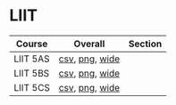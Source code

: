 # LIIT

| Course | Overall | Section |
| ------ | ------- | ------- |
| LIIT 5AS | [csv](https://github.com/UCSD-Historical-Enrollment-Data/2025Summer3/blob/main/overall/LIIT%205AS.csv), [png](https://raw.githubusercontent.com/UCSD-Historical-Enrollment-Data/2025Summer3/main/plot_overall/LIIT%205AS.png), [wide](https://raw.githubusercontent.com/UCSD-Historical-Enrollment-Data/2025Summer3/main/plot_overall_wide/LIIT%205AS.png) |  |
| LIIT 5BS | [csv](https://github.com/UCSD-Historical-Enrollment-Data/2025Summer3/blob/main/overall/LIIT%205BS.csv), [png](https://raw.githubusercontent.com/UCSD-Historical-Enrollment-Data/2025Summer3/main/plot_overall/LIIT%205BS.png), [wide](https://raw.githubusercontent.com/UCSD-Historical-Enrollment-Data/2025Summer3/main/plot_overall_wide/LIIT%205BS.png) |  |
| LIIT 5CS | [csv](https://github.com/UCSD-Historical-Enrollment-Data/2025Summer3/blob/main/overall/LIIT%205CS.csv), [png](https://raw.githubusercontent.com/UCSD-Historical-Enrollment-Data/2025Summer3/main/plot_overall/LIIT%205CS.png), [wide](https://raw.githubusercontent.com/UCSD-Historical-Enrollment-Data/2025Summer3/main/plot_overall_wide/LIIT%205CS.png) |  |
